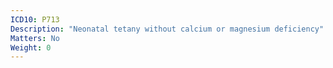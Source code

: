 ```yaml
---
ICD10: P713
Description: "Neonatal tetany without calcium or magnesium deficiency"
Matters: No
Weight: 0
---
```

